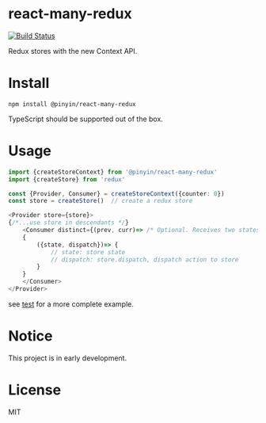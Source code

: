 # react-many-redux

[![Build Status](https://travis-ci.org/pinyin/react-many-redux.svg?branch=master)](https://travis-ci.org/pinyin/react-many-redux)

Redux stores with the new Context API.

# Install

`npm install @pinyin/react-many-redux`

TypeScript should be supported out of the box.

# Usage

```typescript jsx
import {createStoreContext} from '@pinyin/react-many-redux'
import {createStore} from 'redux'

const {Provider, Consumer} = createStoreContext({counter: 0})
const store = createStore()  // create a redux store

<Provider store={store}>
{/*...use store in descendants */}
    <Consumer distinct={(prev, curr)=> /* Optional. Receives two states, returns a boolean which indicates whether children should be updated */}>
    {
        ({state, dispatch})=> {
            // state: store state
            // dispatch: store.dispatch, dispatch action to store
        }
    }
    </Consumer>
</Provider>
```

see [test](./src/createStoreContext.test.tsx) for a more complete example.

# Notice

This project is in early development.

# License 
MIT
